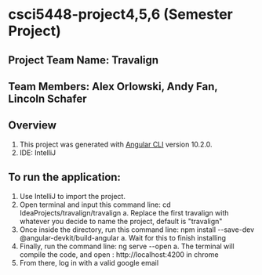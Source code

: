 # csci5448-project4,5,6 (Semester Project)
## Project Team Name: Travalign
## Team Members: Alex Orlowski, Andy Fan, Lincoln Schafer
## Overview
1. This project was generated with [Angular CLI](https://github.com/angular/angular-cli) version 10.2.0.
2. IDE: IntelliJ


## To run the application:
1. Use IntelliJ to import the project.
2. Open terminal and input this command line: cd IdeaProjects/travalign/travalign
    a. Replace the first travalign with whatever you decide to name the project, default is "travalign"
3. Once inside the directory, run this command line: npm install --save-dev @angular-devkit/build-angular
    a. Wait for this to finish installing
4. Finally, run the command line: ng serve --open
    a. The terminal will compile the code, and open : http://localhost:4200 in chrome
5. From there, log in with a valid google email
